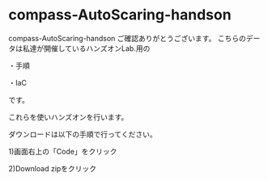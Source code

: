 # compass-AutoScaring-handson
compass-AutoScaring-handson
ご確認ありがとうございます。 こちらのデータは私達が開催しているハンズオンLab.用の

  ・手順

  ・IaC

です。

これらを使いハンズオンを行います。

ダウンロードは以下の手順で行ってください。

1)画面右上の「Code」をクリック

2)Download zipをクリック

